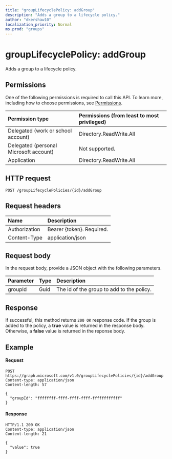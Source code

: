 ```yaml
---
title: "groupLifecyclePolicy: addGroup"
description: "Adds a group to a lifecycle policy."
author: "dkershaw10"
localization_priority: Normal
ms.prod: "groups"
---
```


# groupLifecyclePolicy: addGroup

Adds a group to a lifecycle policy.

## Permissions

One of the following permissions is required to call this API. To learn more, including how to choose permissions, see [Permissions](/graph/permissions-reference).


|Permission type      | Permissions (from least to most privileged)              |
|:--------------------|:---------------------------------------------------------|
|Delegated (work or school account) | Directory.ReadWrite.All    |
|Delegated (personal Microsoft account) | Not supported.    |
|Application | Directory.ReadWrite.All |

## HTTP request
<!-- { "blockType": "ignored" } -->
```http
POST /groupLifecyclePolicies/{id}/addGroup
```

## Request headers

| Name | Description |
|:---------------|:----------|
| Authorization | Bearer {token}. Required. |
| Content-Type  | application/json |

## Request body
In the request body, provide a JSON object with the following parameters.

| Parameter | Type | Description |
|:---------------|:--------|:----------|
|groupId|Guid| The id of the group to add to the policy. |

## Response

If successful, this method returns `200 OK` response code. If the group is added to the policy, a **true** value is returned in the response body. Otherwise, a **false** value is returned in the reponse body.

## Example

#### Request

<!-- {
  "blockType": "ignored",
  "name": "grouplifecyclepolicy_addgroup"
} -->
```http
POST https://graph.microsoft.com/v1.0/groupLifecyclePolicies/{id}/addGroup
Content-type: application/json
Content-length: 57

{
  "groupId": "ffffffff-ffff-ffff-ffff-ffffffffffff"
}
```

#### Response
<!-- { "blockType": "ignored" } -->

```http
HTTP/1.1 200 OK
Content-type: application/json
Content-length: 21

{
  "value": true
}
```

<!-- uuid: 8fcb5dbc-d5aa-4681-8e31-b001d5168d79
2015-10-25 14:57:30 UTC -->
<!-- {
  "type": "#page.annotation",
  "description": "groupLifecyclePolicy: addgroup",
  "keywords": "",
  "section": "documentation",
  "tocPath": ""
}-->
